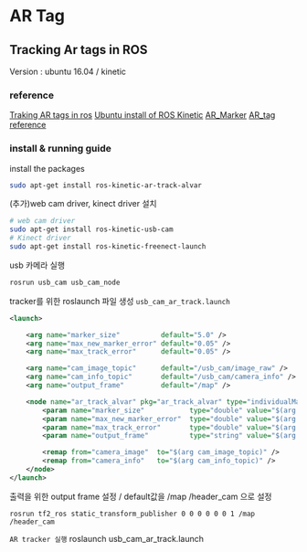 # AR Tag

## Tracking Ar tags in ROS
Version : ubuntu 16.04 / kinetic

### reference
[Traking AR tags in ros](https://varunagrawal.github.io/2017/10/23/ar-track/)
[Ubuntu install of ROS Kinetic](http://wiki.ros.org/Installation/Ubuntu)
[AR_Marker](https://cafe.naver.com/openrt/18964)
[AR_tag reference](https://web.archive.org/web/20120814082107/http://www.artag.net/)

### install & running guide
install the packages
```bash
sudo apt-get install ros-kinetic-ar-track-alvar
```
(추가)web cam driver, kinect driver 설치
```bash
# web cam driver
sudo apt-get install ros-kinetic-usb-cam
# Kinect driver
sudo apt-get install ros-kinetic-freenect-launch
```
usb 카메라 실행
```bash
rosrun usb_cam usb_cam_node
```

tracker를 위한 roslaunch 파일 생성
`usb_cam_ar_track.launch`
```xml
<launch>

    <arg name="marker_size"          default="5.0" />
    <arg name="max_new_marker_error" default="0.05" />
    <arg name="max_track_error"      default="0.05" />

    <arg name="cam_image_topic"      default="/usb_cam/image_raw" />
    <arg name="cam_info_topic"       default="/usb_cam/camera_info" />
    <arg name="output_frame"         default="/map" />

    <node name="ar_track_alvar" pkg="ar_track_alvar" type="individualMarkersNoKinect" respawn="false" output="screen">
		<param name="marker_size"           type="double" value="$(arg marker_size)" />
		<param name="max_new_marker_error"  type="double" value="$(arg max_new_marker_error)" />
		<param name="max_track_error"       type="double" value="$(arg max_track_error)" />
		<param name="output_frame"          type="string" value="$(arg output_frame)" />

		<remap from="camera_image"  to="$(arg cam_image_topic)" />
		<remap from="camera_info"   to="$(arg cam_info_topic)" />
	</node>
</launch>
```
출력을 위한 output frame 설정 / default값을 /map /header_cam 으로 설정
```
rosrun tf2_ros static_transform_publisher 0 0 0 0 0 0 1 /map /header_cam
```

`AR tracker 실행`
roslaunch usb_cam_ar_track.launch

